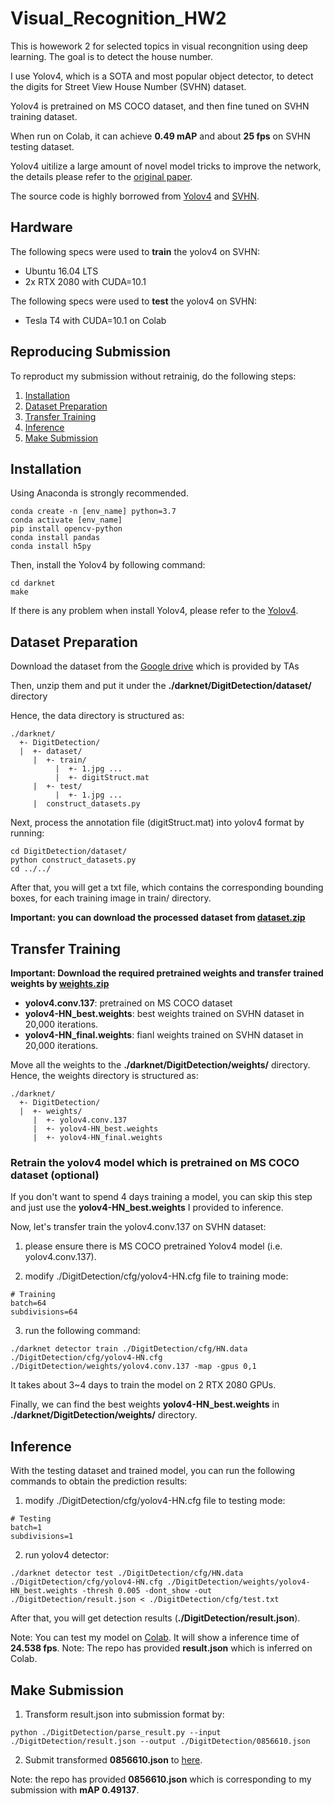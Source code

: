 # Visual_Recognition_HW2

This is howework 2 for selected topics in visual recongnition using deep learning. The goal is to detect the house number.

I use Yolov4, which is a SOTA and most popular object detector, to detect the digits for Street View House Number (SVHN) dataset. 

Yolov4 is pretrained on MS COCO dataset, and then fine tuned on SVHN training dataset.

When run on Colab, it can achieve **0.49 mAP** and about **25 fps** on SVHN testing dataset.

Yolov4 uitilize a large amount of novel model tricks to improve the network, the details please refer to the [original paper](https://arxiv.org/abs/2004.10934).

The source code is highly borrowed from [Yolov4](https://github.com/AlexeyAB/darknet) and [SVHN](https://github.com/pavitrakumar78/Street-View-House-Numbers-SVHN-Detection-and-Classification-using-CNN).

## Hardware
The following specs were used to **train** the yolov4 on SVHN:
- Ubuntu 16.04 LTS
- 2x RTX 2080 with CUDA=10.1

The following specs were used to **test** the yolov4 on SVHN:
- Tesla T4 with CUDA=10.1 on Colab


## Reproducing Submission
To reproduct my submission without retrainig, do the following steps:
1. [Installation](#installation)
2. [Dataset Preparation](#dataset-preparation)
3. [Transfer Training](#transfer-training)
4. [Inference](#inference)
5. [Make Submission](#make-submission)

## Installation
Using Anaconda is strongly recommended.
```
conda create -n [env_name] python=3.7
conda activate [env_name]
pip install opencv-python
conda install pandas
conda install h5py
```

Then, install the Yolov4 by following command:
```
cd darknet
make
```

If there is any problem when install Yolov4, please refer to the [Yolov4](https://github.com/AlexeyAB/darknet).

## Dataset Preparation
Download the dataset from the [Google drive](https://drive.google.com/drive/u/1/folders/1Ob5oT9Lcmz7g5mVOcYH3QugA7tV3WsSl) which is provided by TAs

Then, unzip them and put it under the **./darknet/DigitDetection/dataset/** directory

Hence, the data directory is structured as:
```
./darknet/
  +- DigitDetection/
  |  +- dataset/
     |  +- train/
          |  +- 1.jpg ...
          |  +- digitStruct.mat
     |  +- test/
          |  +- 1.jpg ...
     |  construct_datasets.py    
```

Next, process the annotation file (digitStruct.mat) into yolov4 format by running:
```
cd DigitDetection/dataset/
python construct_datasets.py
cd ../../
```
After that, you will get a txt file, which contains the corresponding bounding boxes, for each training image in train/ directory.

**Important: you can download the processed dataset from [dataset.zip](https://drive.google.com/file/d/1dlNmVJmfG9Df9z21hZwKe9hR_h-dPhuG/view?usp=sharing)**

## Transfer Training
**Important: Download the required pretrained weights and transfer trained weights by [weights.zip](https://drive.google.com/file/d/16GZVXv3TJ7jCptoKbXecIS2hxq25dr3H/view?usp=sharing)**

- **yolov4.conv.137**: pretrained on MS COCO dataset
- **yolov4-HN_best.weights**: best weights trained on SVHN dataset in 20,000 iterations.
- **yolov4-HN_final.weights**: fianl weights trained on SVHN dataset in 20,000 iterations. 

Move all the weights to the **./darknet/DigitDetection/weights/** directory.
Hence, the weights directory is structured as:
```
./darknet/
  +- DigitDetection/
  |  +- weights/
     |  +- yolov4.conv.137
     |  +- yolov4-HN_best.weights
     |  +- yolov4-HN_final.weights
```

### Retrain the yolov4 model which is pretrained on MS COCO dataset (optional)
If you don't want to spend 4 days training a model, you can skip this step and just use the **yolov4-HN_best.weights** I provided to inference. 

Now, let's transfer train the yolov4.conv.137 on SVHN dataset:

1. please ensure there is MS COCO pretrained Yolov4 model (i.e. yolov4.conv.137).

2. modify ./DigitDetection/cfg/yolov4-HN.cfg file to training mode:
```
# Training
batch=64
subdivisions=64
```

3. run the following command:
```
./darknet detector train ./DigitDetection/cfg/HN.data ./DigitDetection/cfg/yolov4-HN.cfg ./DigitDetection/weights/yolov4.conv.137 -map -gpus 0,1
```
It takes about 3~4 days to train the model on 2 RTX 2080 GPUs.

Finally, we can find the best weights **yolov4-HN_best.weights** in **./darknet/DigitDetection/weights/** directory.


## Inference
With the testing dataset and trained model, you can run the following commands to obtain the prediction results:

1. modify ./DigitDetection/cfg/yolov4-HN.cfg file to testing mode:
```
# Testing
batch=1
subdivisions=1
```
2. run yolov4 detector:
```
./darknet detector test ./DigitDetection/cfg/HN.data ./DigitDetection/cfg/yolov4-HN.cfg ./DigitDetection/weights/yolov4-HN_best.weights -thresh 0.005 -dont_show -out ./DigitDetection/result.json < ./DigitDetection/cfg/test.txt
```

After that, you will get detection results (**./DigitDetection/result.json**).

Note: You can test my model on [Colab](https://colab.research.google.com/drive/1cdcXTFOS86gu9-ziz4vtU19kIUxt_AtG?usp=sharing). It will show a inference time of **24.538 fps**.
Note: The repo has provided **result.json** which is inferred on Colab.

## Make Submission
1. Transform result.json into submission format by:
```
python ./DigitDetection/parse_result.py --input ./DigitDetection/result.json --output ./DigitDetection/0856610.json
```
2. Submit transformed **0856610.json** to [here](https://drive.google.com/drive/folders/1QNW9YvzFM7Nmg0PqUqbjgqpFyoo1wBEu).

Note: the repo has provided **0856610.json** which is corresponding to my submission with **mAP 0.49137**. 

